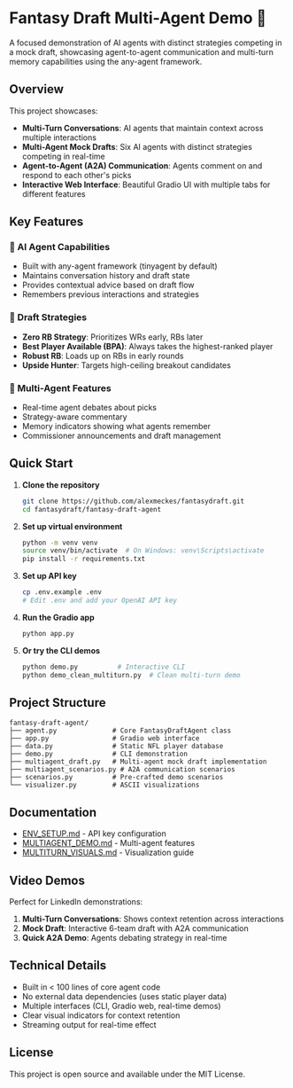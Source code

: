 # Fantasy Draft Multi-Agent Demo 🏈

A focused demonstration of AI agents with distinct strategies competing in a mock draft, showcasing agent-to-agent communication and multi-turn memory capabilities using the any-agent framework.

## Overview

This project showcases:
- **Multi-Turn Conversations**: AI agents that maintain context across multiple interactions
- **Multi-Agent Mock Drafts**: Six AI agents with distinct strategies competing in real-time
- **Agent-to-Agent (A2A) Communication**: Agents comment on and respond to each other's picks
- **Interactive Web Interface**: Beautiful Gradio UI with multiple tabs for different features

## Key Features

### 🤖 AI Agent Capabilities
- Built with any-agent framework (tinyagent by default)
- Maintains conversation history and draft state
- Provides contextual advice based on draft flow
- Remembers previous interactions and strategies

### 🎯 Draft Strategies
- **Zero RB Strategy**: Prioritizes WRs early, RBs later
- **Best Player Available (BPA)**: Always takes the highest-ranked player
- **Robust RB**: Loads up on RBs in early rounds
- **Upside Hunter**: Targets high-ceiling breakout candidates

### 💬 Multi-Agent Features
- Real-time agent debates about picks
- Strategy-aware commentary
- Memory indicators showing what agents remember
- Commissioner announcements and draft management

## Quick Start

1. **Clone the repository**
   ```bash
   git clone https://github.com/alexmeckes/fantasydraft.git
   cd fantasydraft/fantasy-draft-agent
   ```

2. **Set up virtual environment**
   ```bash
   python -m venv venv
   source venv/bin/activate  # On Windows: venv\Scripts\activate
   pip install -r requirements.txt
   ```

3. **Set up API key**
   ```bash
   cp .env.example .env
   # Edit .env and add your OpenAI API key
   ```

4. **Run the Gradio app**
   ```bash
   python app.py
   ```

5. **Or try the CLI demos**
   ```bash
   python demo.py          # Interactive CLI
   python demo_clean_multiturn.py  # Clean multi-turn demo
   ```

## Project Structure

```
fantasy-draft-agent/
├── agent.py              # Core FantasyDraftAgent class
├── app.py                # Gradio web interface
├── data.py               # Static NFL player database
├── demo.py               # CLI demonstration
├── multiagent_draft.py   # Multi-agent mock draft implementation
├── multiagent_scenarios.py # A2A communication scenarios
├── scenarios.py          # Pre-crafted demo scenarios
└── visualizer.py         # ASCII visualizations
```

## Documentation

- [ENV_SETUP.md](fantasy-draft-agent/ENV_SETUP.md) - API key configuration
- [MULTIAGENT_DEMO.md](fantasy-draft-agent/MULTIAGENT_DEMO.md) - Multi-agent features
- [MULTITURN_VISUALS.md](fantasy-draft-agent/MULTITURN_VISUALS.md) - Visualization guide

## Video Demos

Perfect for LinkedIn demonstrations:
1. **Multi-Turn Conversations**: Shows context retention across interactions
2. **Mock Draft**: Interactive 6-team draft with A2A communication
3. **Quick A2A Demo**: Agents debating strategy in real-time

## Technical Details

- Built in < 100 lines of core agent code
- No external data dependencies (uses static player data)
- Multiple interfaces (CLI, Gradio web, real-time demos)
- Clear visual indicators for context retention
- Streaming output for real-time effect

## License

This project is open source and available under the MIT License. 